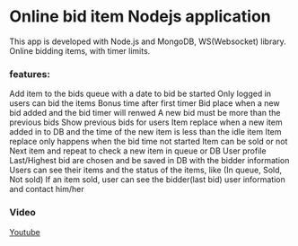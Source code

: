 # Online bid item Nodejs application

This app is developed with Node.js and MongoDB, WS(Websocket) library.
Online bidding items, with timer limits.

### features:

Add item to the bids queue with a date to bid be started
Only logged in users can bid the items
Bonus time after first timer
Bid place when a new bid added and the bid timer will renwed
A new bid must be more than the previous bids
Show previous bids for users
Item replace when a new item added in to DB and the time of the new item is less than the idle item
Item replace only happens when the bid time not started
Item can be sold or not
Next item and repeat to check a new item in queue or DB
User profile 
Last/Highest bid are chosen and be saved in DB with the bidder information
Users can see their items and the status of the items, like (In queue, Sold, Not sold)
If an item sold, user can see the bidder(last bid) user information and contact him/her





### Video

[Youtube](https://www.youtube.com/watch?v=ASmErK8-OSc)

